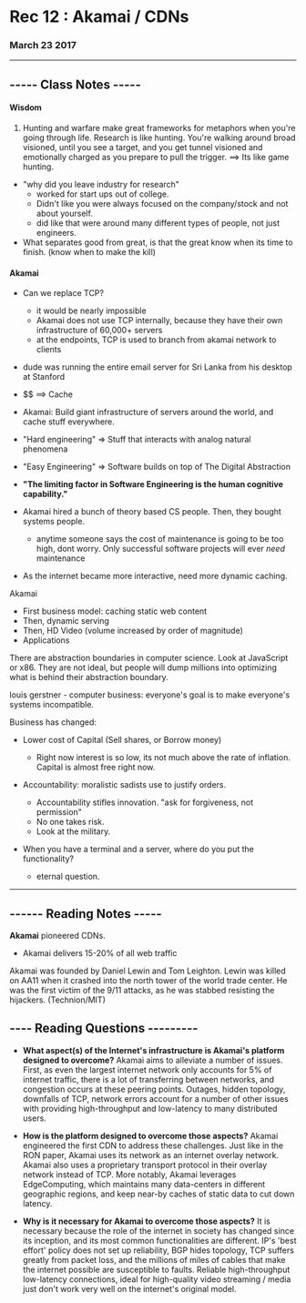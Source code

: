 # Rec 12 : Akamai / CDNs
### March 23 2017
---------------------------
## ----- Class Notes -----
#### Wisdom
1. Hunting and warfare make great frameworks for metaphors when you're going through life.
Research is like hunting. You're walking around broad visioned, until you see a target, and you get tunnel visioned and emotionally charged as you prepare to pull the trigger.  ==> Its like game hunting.
- "why did you leave industry for research"
    - worked for start ups out of college.
    - Didn't like you were always focused on the company/stock and not about yourself.
    - did like that were around many different types of people, not just engineers.
- What separates good from great, is that the great know when its time to finish. (know when to make the kill)

#### Akamai
- Can we replace TCP?
    - it would be nearly impossible
    - Akamai does not use TCP internally, because they have their own infrastructure of 60,000+ servers
    - at the endpoints, TCP is used to branch from akamai network to clients
- dude was running the entire email server for Sri Lanka from his desktop at Stanford
- $$ ==> Cache

- Akamai: Build giant infrastructure of servers around the world, and cache stuff everywhere.
- "Hard engineering" => Stuff that interacts with analog natural phenomena
- "Easy Engineering" => Software builds on top of The Digital Abstraction

- **"The limiting factor in Software Engineering is the human cognitive capability."**

- Akamai hired a bunch of theory based CS people. Then, they bought systems people.
    - anytime someone says the cost of maintenance is going to be too high, dont worry. Only successful software projects will ever _need_ maintenance


- As the internet became more interactive, need more dynamic caching.

Akamai
- First business model: caching static web content
- Then, dynamic serving
- Then, HD Video (volume increased by order of magnitude)
- Applications

There are abstraction boundaries in computer science. Look at JavaScript or x86. They are not ideal, but people will dump millions into optimizing what is behind their abstraction boundary.


louis gerstner - computer business: everyone's goal is to make everyone's systems incompatible.

Business has changed:
- Lower cost of Capital (Sell shares, or Borrow money)
    - Right now interest is so low, its not much above the rate of inflation. Capital is almost free right now.

- Accountability: moralistic sadists use to justify orders.
    - Accountability stifles innovation. "ask for forgiveness, not permission"
    - No one takes risk.
    - Look at the military.

- When you have a terminal and a server, where do you put the functionality?
    - eternal question.

-------------------------------
## ------ Reading Notes -----
**Akamai** pioneered CDNs.
- Akamai delivers 15-20% of all web traffic

Akamai was founded by   Daniel Lewin and Tom Leighton. Lewin was killed on AA11 when it crashed into the north tower of the world trade center. He was the first victim of the 9/11 attacks, as he was stabbed resisting the hijackers. (Technion/MIT)

## ---- Reading Questions ---------

- **What aspect(s) of the Internet's infrastructure is Akamai's platform designed to overcome?**
Akamai aims to alleviate a number of issues. First, as even the largest internet network only accounts for 5% of internet traffic, there is a lot of transferring between networks, and congestion occurs at these peering points. Outages, hidden topology, downfalls of TCP, network errors account for a number of other issues with providing high-throughput and low-latency to many distributed users.

- **How is the platform designed to overcome those aspects?**
Akamai engineered the first CDN to address these challenges. Just like in the RON paper, Akamai uses its network as an internet overlay network. Akamai also uses a proprietary transport protocol in their overlay network instead of TCP. More notably, Akamai leverages EdgeComputing, which maintains many data-centers in different geographic regions, and keep near-by caches of static data to cut down latency.

- **Why is it necessary for Akamai to overcome those aspects?**
It is necessary because the role of the internet in society has changed since its inception, and its most common functionalities are different. IP's 'best effort' policy does not set up reliability, BGP hides topology, TCP suffers greatly from packet loss, and the millions of miles of cables that make the internet possible are susceptible to faults. Reliable high-throughput low-latency connections, ideal for high-quality video streaming / media just don't work very well on the internet's original model.
